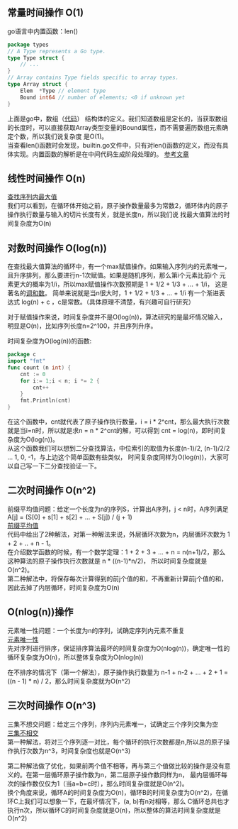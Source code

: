 ## 常量时间操作 O(1)
go语言中内置函数：len()
```go
package types
// A Type represents a Go type.
type Type struct {
    // ...
}
// Array contains Type fields specific to array types.
type Array struct {
	Elem  *Type // element type
	Bound int64 // number of elements; <0 if unknown yet
}
```
上面是go中，数组（[代码](https://github.com/golang/go/blob/master/src/cmd/compile/internal/types/type.go#L340 "查看地址")）
结构体的定义。我们知道数组是定长的，当获取数组的长度时，可以直接获取Array类型变量的Bound属性，而不需要遍历数组元素确定个数，所以我们说复杂度
是O(1)。  
当查看len()函数时会发现，builtin.go文件中，只有对len()函数的定义，而没有具体实现。内置函数的解析是在中间代码生成阶段处理的。
[参考文章](https://mp.weixin.qq.com/s/iO5qjcCql-MPJiatUtdiHQ "")

## 线性时间操作 O(n)
[查找序列内最大值](../../code/01/max.go)  
我们可以看到，在循环体开始之前，原子操作数量最多为常数2，循环体内的原子操作执行数量与输入的切片长度有关，就是长度n，所以我们说
找最大值算法的时间复杂度为O(n)

## 对数时间操作 O(log(n))
在查找最大值算法的循环中，有一个max赋值操作。如果输入序列内的元素唯一，且升序排列，那么要进行n-1次赋值。如果是随机序列，那么第i个元素比前i个
元素更大的概率为1/i，所以max赋值操作次数预期是 1 + 1/2 + 1/3 + ... + 1/i，
这是著名的[调和数](https://baike.baidu.com/item/%E8%B0%83%E5%92%8C%E7%BA%A7%E6%95%B0/8019971?fr=aladdin "调和数")。
简单来说就是当n很大时，1 + 1/2 + 1/3 + ... + 1/i 有一个渐进表达式 log(n) + c ，c是常数。（具体原理不清楚，有兴趣可自行研究）  

对于赋值操作来说，时间复杂度并不是O(log(n))，算法研究的是最坏情况输入，明显是O(n)，比如序列长度n=2^100，并且序列升序。

时间复杂度为O(log(n))的函数:  
```go
package c
import "fmt"
func count (n int) {
    cnt := 0
    for i:= 1;i < n; i *= 2 {
        cnt++
    }
    fmt.Println(cnt)
}
```
在这个函数中，cnt就代表了原子操作执行数量，i = i * 2^cnt，那么最大执行次数就是当i=n时，所以就是求n = n * 2^cnt的解，可以得到
cnt = log(n)，即时间复杂度为O(log(n))。  
从这个函数我们可以想到二分查找算法，中位索引的取值为长度(n-1)/2, (n-1)/2/2 ... 1, 0, -1，与上边这个简单函数有些类似，
时间复杂度同样为O(log(n))，大家可以自己写一下二分查找验证一下。

## 二次时间操作 O(n^2)
前缀平均值问题：给定一个长度为n的序列S，计算出A序列，j < n时，A序列满足A[j] = (S[0] + s[1] + s[2] + ... + S[j]) / (j + 1)  
[前缀平均值](../../code/01/prefix_average.go)  
代码中给出了2种解法，对第一种解法来说，外层循环次数为n，内层循环次数为 1 + 2 + .. + n - 1。  
在介绍数学函数的时候，有一个数学定理：1 + 2 + 3 + ... + n = n(n+1)/2，那么这种算法的原子操作执行次数就是 n * ((n-1)*n/2)，
所以时间复杂度就是O(n^2)。  
第二种解法中，将保存每次计算得到的前j个值的和，不再重新计算前j个值的和，因此去掉了内层循环，时间复杂度为O(n)

## O(nlog(n))操作
元素唯一性问题：一个长度为n的序列，试确定序列内元素不重复  
[元素唯一性](../../code/01/unique.go)  
先对序列进行排序，保证排序算法最坏的时间复杂度为O(nlog(n))，确定唯一性的循环复杂度为O(n)，所以整体复杂度为O(nlog(n))  

在不排序的情况下（第一个解法），原子操作执行数量为 n-1 + n-2 + ... + 2 + 1 = ((n - 1) * n) / 2，那么时间复杂度就为O(n^2)

## 三次时间操作 O(n^3)
三集不想交问题：给定三个序列，序列内元素唯一，试确定三个序列交集为空    
[三集不相交](../../code/01/disjoint.go)  
第一种解法，将对三个序列逐一对比，每个循环的执行次数都是n,所以总的原子操作执行次数为n^3，时间复杂度也就是O(n^3)  

第二种解法做了优化，如果前两个值不相等，再与第三个值做比较的操作是没有意义的。在第一层循环原子操作数为n，第二层原子操作数同样为n，
最内层循环每次的操作数仅仅为1（当a=b=c时），那么时间复杂度就是O(n^2)。  
换个角度来说，循环A的时间复杂度为O(n)，循环B的时间复杂度为O(n^2)，在循环C上我们可以想象一下，在最坏情况下，(a, b)有n对相等，那么
C循环总共也才执行n次，所以循环C的时间复杂度就是O(n)，所以整体的算法时间复杂度就是O(n^2)
